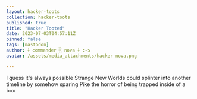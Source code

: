 ```yaml
---
layout: hacker-toots
collection: hacker-toots
published: true
title: "Hacker Tooted"
date: 2023-07-03T04:57:11Z
pinned: false
tags: [mastodon]
author: ⸸ commander ░ nova ⸸ :~$
avatar: /assets/media_attachments/hacker-nova.png

---
```


<p>I guess it&#39;s always possible Strange New Worlds could splinter into another timeline by somehow sparing Pike the horror of being trapped inside of a box</p>


